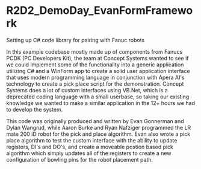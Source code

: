 # R2D2_DemoDay_EvanFormFramework
Setting up C# code library for pairing with Fanuc robots

In this example codebase mostly made up of components from Fanucs PCDK (PC Developers Kit), the team at Concept Systems wanted to see if we could implement some of the functionality into a generic application utilizing C# and a WinForm app to create a solid user application interface that uses modern programming language in conjunction with Apera AI's technology to create a pick place script for the demonstration. Concept Systems does a lot of custom interfaces using VB.Net, which is a deprecated coding language with a small userbase, so taking our existing knowledge we wanted to make a similar application in the 12+ hours we had to develop the system.

This code was originally produced and written by Evan Gonnerman and Dylan Wangrud, while Aaron Burke and Ryan Nafziger programmed the LR mate 200 iD robot for the pick and place algorithm. Evan also wrote a pick place algorithm to test the custom interface with the ability to update registers, DI's and DO's, and create a moveable postion based pick algorithm which simply updates all of the registers to create a new configuration of bowling pins for the robot placement path.
